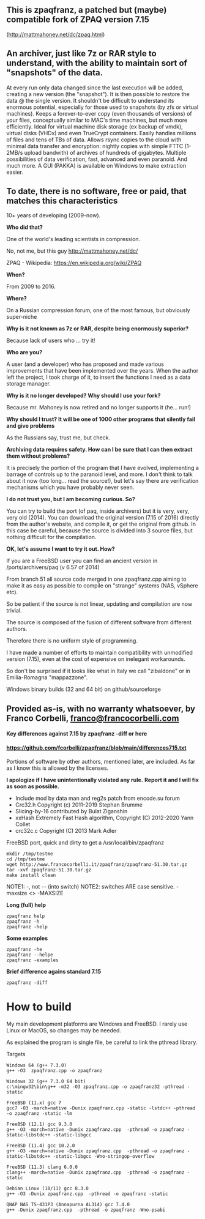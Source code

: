 ## This is zpaqfranz, a patched  but (maybe) compatible fork of ZPAQ version 7.15 
(http://mattmahoney.net/dc/zpaq.html)

## An archiver, just like 7z or RAR style to understand, with the ability to maintain sort of "snapshots" of the data.

At every run only data changed since the last execution will be added, creating a new version (the "snapshot").
It is then possible to restore the data @ the single version.
It shouldn't be difficult to understand its enormous potential, especially for those used to snapshots (by zfs or virtual machines).
Keeps a forever-to-ever copy (even thousands of versions) of your files, conceptually similar to MAC's time machines, 
but much more efficiently.
Ideal for virtual machine disk storage (ex backup of vmdk), virtual disks (VHDx) and even TrueCrypt containers.
Easily handles millions of files and tens of TBs of data.
Allows rsync copies to the cloud with minimal data transfer and encryption: nightly copies with simple FTTC (1-2MB/s upload bandwith) of archives of hundreds of gigabytes.
Multiple possibilities of data verification, fast, advanced and even paranoid.
And much more.
A GUI (PAKKA) is available on Windows to make extraction easier.
## To date, there is no software, free or paid, that matches this characteristics
10+ years of developing (2009-now).


**Who did that?**

One of the world's leading scientists in compression.

No, not me, but this guy http://mattmahoney.net/dc/

ZPAQ - Wikipedia: https://en.wikipedia.org/wiki/ZPAQ

**When?**

From 2009 to 2016.

**Where?**

On a Russian compression forum, one of the most famous, but obviously super-niche

**Why is it not known as 7z or RAR, despite being enormously superior?**

Because lack of users who ... try it!

**Who are you?**

A user (and a developer) who has proposed and made various improvements that have been implemented over the years.
When the author left the project, I took charge of it, to insert the functions I need as a data storage manager.

**Why is it no longer developed? Why should I use your fork?**

Because mr. Mahoney is now retired and no longer supports it (he... run!)

**Why should I trust? It will be one of 1000 other programs that silently fail and give problems**

As the Russians say, trust me, but check.

**Archiving data requires safety. How can I be sure that I can then extract them without problems?**

It is precisely the portion of the program that I have evolved, implementing a barrage of controls up to the paranoid level, and more.
I don't think to talk about it now (too long... read the source!), but let's say there are verification mechanisms which you have probably never seen.

**I do not trust you, but I am becoming curious. So?**

You can try to build the port (of paq, inside archivers) but it is very, very, very old (2014).
You can download the original version (7.15 of 2016) directly from the author's website, and compile it, or get the original from github.
In this case be careful, because the source is divided into 3 source files, but nothing difficult for the compilation.

**OK, let's assume I want to try it out. How?**

If you are a FreeBSD user you can find an ancient version in /ports/archivers/paq (v 6.57 of 2014)

From branch 51 all source code merged in one zpaqfranz.cpp
aiming to make it as easy as possible to compile on "strange" systems (NAS, vSphere etc).

So be patient if the source is not linear, 
updating and compilation are now trivial.

The source is composed of the fusion of different software 
from different authors. 

Therefore there is no uniform style of programming. 

I have made a number of efforts to maintain compatibility 
with unmodified version (7.15), even at the cost 
of expensive on inelegant workarounds.

So don't be surprised if it looks like what in Italy 
we call "zibaldone" or in Emilia-Romagna "mappazzone".

Windows binary builds (32 and 64 bit) on github/sourceforge

## **Provided as-is, with no warranty whatsoever, by Franco Corbelli, franco@francocorbelli.com**


####      Key differences against 7.15 by zpaqfranz -diff or here 
####  https://github.com/fcorbelli/zpaqfranz/blob/main/differences715.txt 

Portions of software by other authors, mentioned later, are included.
As far as I know this is allowed by the licenses. 

**I apologize if I have unintentionally violated any rule.**
**Report it and I will fix as soon as possible.**

- Include mod by data man and reg2s patch from encode.su forum 
- Crc32.h Copyright (c) 2011-2019 Stephan Brumme 
- Slicing-by-16 contributed by Bulat Ziganshin 
- xxHash Extremely Fast Hash algorithm, Copyright (C) 2012-2020 Yann Collet 
- crc32c.c Copyright (C) 2013 Mark Adler



FreeBSD port, quick and dirty to get a /usr/local/bin/zpaqfranz
```
mkdir /tmp/testme
cd /tmp/testme
wget http://www.francocorbelli.it/zpaqfranz/zpaqfranz-51.30.tar.gz
tar -xvf zpaqfranz-51.30.tar.gz
make install clean
```

NOTE1: -, not -- (into switch)
NOTE2: switches ARE case sensitive.   -maxsize <> -MAXSIZE


**Long (full) help**
```
zpaqfranz help
zpaqfranz -h
zpaqfranz -help
```

**Some examples**
```
zpaqfranz -he
zpaqfranz --helpe
zpaqfranz -examples
```

**Brief difference agains standard 7.15**
```
zpaqfranz -diff 
```

# How to build
My main development platforms are Windows and FreeBSD. 
I rarely use Linux or MacOS, so changes may be needed.

As explained the program is single file, 
be careful to link the pthread library.

Targets
```
Windows 64 (g++ 7.3.0)
g++ -O3  zpaqfranz.cpp -o zpaqfranz 

Windows 32 (g++ 7.3.0 64 bit)
c:\mingw32\bin\g++ -m32 -O3 zpaqfranz.cpp -o zpaqfranz32 -pthread -static

FreeBSD (11.x) gcc 7
gcc7 -O3 -march=native -Dunix zpaqfranz.cpp -static -lstdc++ -pthread -o zpaqfranz -static -lm

FreeBSD (12.1) gcc 9.3.0
g++ -O3 -march=native -Dunix zpaqfranz.cpp  -pthread -o zpaqfranz -static-libstdc++ -static-libgcc

FreeBSD (11.4) gcc 10.2.0
g++ -O3 -march=native -Dunix zpaqfranz.cpp  -pthread -o zpaqfranz -static-libstdc++ -static-libgcc -Wno-stringop-overflow

FreeBSD (11.3) clang 6.0.0
clang++ -march=native -Dunix zpaqfranz.cpp  -pthread -o zpaqfranz -static

Debian Linux (10/11) gcc 8.3.0
g++ -O3 -Dunix zpaqfranz.cpp  -pthread -o zpaqfranz -static

QNAP NAS TS-431P3 (Annapurna AL314) gcc 7.4.0
g++ -Dunix zpaqfranz.cpp  -pthread -o zpaqfranz -Wno-psabi
```
